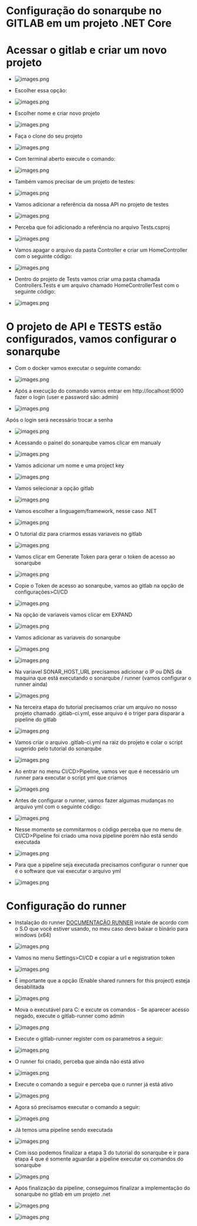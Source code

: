 # Configuração do sonarqube no GITLAB em um projeto .NET Core

# Acessar o gitlab e criar um novo projeto

- ![images.png](.attachments/gitlab_new_project.png)

- Escolher essa opção:
- ![images.png](.attachments/gitlab_new_project2.png)

- Escolher nome e criar novo projeto
- ![images.png](.attachments/new_project.png)

- Faça o clone do seu projeto
- ![images.png](.attachments/clone.png)

- Com terminal aberto execute o comando:
- ![images.png](.attachments/dotnet.png)

- Também vamos precisar de um projeto de testes:
- ![images.png](.attachments/tests.png)

- Vamos adicionar a referência da nossa API no projeto de testes
- ![images.png](.attachments/reference.png)

- Perceba que foi adicionado a referência no arquivo Tests.csproj
- ![images.png](.attachments/reference2.png)

- Vamos apagar o arquivo da pasta Controller e criar um HomeController com o seguinte código:
- ![images.png](.attachments/endpoint.png)

- Dentro do projeto de Tests vamos criar uma pasta chamada Controllers.Tests e um arquivo chamado HomeControllerTest com o seguinte código:

- ![images.png](.attachments/endpoint_test.png)

# O projeto de API e TESTS estão configurados, vamos configurar o sonarqube

- Com o docker vamos executar o seguinte comando:
- ![images.png](.attachments/docker.png)

- Após a execução do comando vamos entrar em http://localhost:9000 fazer o login (user e password são: admin)
- ![images.png](.attachments/admin.png)

Após o login será necessário trocar a senha
- ![images.png](.attachments/admin2.png)

- Acessando o painel do sonarqube vamos clicar em manualy
- ![images.png](.attachments/dashboard.png)

- Vamos adicionar um nome e uma project key
- ![images.png](.attachments/key.png)

- Vamos selecionar a opção gitlab
- ![images.png](.attachments/gitlab.png)

- Vamos escolher a linguagem/framework, nesse caso .NET
- ![images.png](.attachments/language.png)

- O tutorial diz para criarmos essas variaveis no gitlab 
- ![images.png](.attachments/config_sonar.png)

- Vamos clicar em Generate Token para gerar o token de acesso ao sonarqube
- ![images.png](.attachments/token.png)

- Copie o Token de acesso ao sonarqube, vamos ao gitlab na opção de configurações>CI/CD
- ![images.png](.attachments/config_sonar2.png)

- Na opção de variaveis vamos clicar em EXPAND
- ![images.png](.attachments/config_sonar3.png)

- Vamos adicionar as variaveis do sonarqube
- ![images.png](.attachments/variable.png)
- ![images.png](.attachments/v1.png)

- Na variavel SONAR_HOST_URL precisamos adicionar o IP ou DNS da maquina que está executando o sonarqube / runner (vamos configurar o runner ainda)
- ![images.png](.attachments/v2.png)

- Na terceira etapa do tutorial precisamos criar um arquivo no nosso projeto chamado .gitlab-ci.yml, esse arquivo é o triger para disparar a pipeline do gitlab
- ![images.png](.attachments/config_sonar4.png)

- Vamos criar o arquivo .gitlab-ci.yml na raiz do projeto e colar o script sugerido pelo tutorial do sonarqube
- ![images.png](.attachments/config_sonar5.png)

- Ao entrar no menu CI/CD>Pipeline, vamos ver que é necessário um runner para executar o script yml que criamos
- ![images.png](.attachments/runner1.png)

- Antes de configurar o runner, vamos fazer algumas mudanças no arquivo yml com o seguinte código:
- ![images.png](.attachments/update_ci.png)

- Nesse momento se commitarmos o código perceba que no menu de CI/CD>Pipeline foi criado uma nova pipeline porém não está sendo executada
- ![images.png](.attachments/pipeline1.png)

- Para que a pipeline seja executada precisamos configurar o runner que é o software que vai executar o arquivo yml
- ![images.png](.attachments/pipeline2.png)

# Configuração do runner

- Instalação do runner [DOCUMENTAÇÃO RUNNER](https://docs.gitlab.com/runner/install/) instale de acordo com o S.O que você estiver usando, no meu caso devo baixar o binário para windows (x64)
- ![images.png](.attachments/bin.png)

- Vamos no menu Settings>CI/CD e copiar a url e registration token
- ![images.png](.attachments/config_runner2.png)

- É importante que a opção (Enable shared runners for this project) esteja desabilitada
- ![images.png](.attachments/config_runner3.png)

- Mova o executável para C: e excute os comandos - Se aparecer acesso negado, execute o gitlab-runner como admin
- ![images.png](.attachments/config_runner.png)

- Execute o gitlab-runner register com os parametros a seguir:
- ![images.png](.attachments/config_runner4.png)

- O runner foi criado, perceba que ainda não está ativo
- ![images.png](.attachments/config_runner5.png)

- Execute o comando a seguir e perceba que o runner já está ativo
- ![images.png](.attachments/config_runner6.png)

- Agora só precisamos executar o comando a seguir:
- ![images.png](.attachments/config_runner7.png)

- Já temos uma pipeline sendo executada
- ![images.png](.attachments/pipeline3.png)


- Com isso podemos finalizar a etapa 3 do tutorial do sonarqube e ir para etapa 4 que é somente aguardar a pipeline executar os comandos do sonarqube
- ![images.png](.attachments/sonar.png)

- Após finalização da pipeline, conseguimos finalizar a implementação do sonarqube no gitlab em um projeto .net
- ![images.png](.attachments/pipeline4.png)
- ![images.png](.attachments/sonarqube.png)
